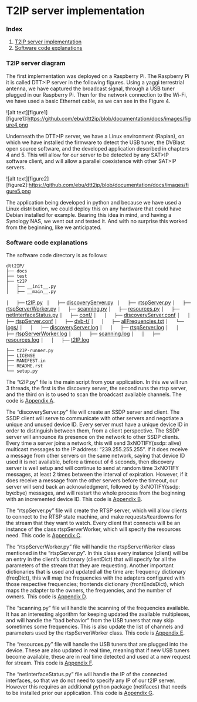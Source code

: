 # T2IP server implementation
### Index
1. [T2IP server implementation](#t2ip-server-diagram)
2. [Software code explanations](#software-code-explanations)

### T2IP server diagram

The first implementation was deployed on a Raspberry Pi. The Raspberry Pi it is called DTT>IP server in the following figures. Using a yaggi terrestrial antenna, we have captured the broadcast signal, through a USB tuner plugged in our Raspberry Pi. Then for the network connection to the Wi-Fi, we have used a basic Ethernet cable, as we can see in the Figure 4.

![alt text][figure1]
[figure1]:https://github.com/ebu/dtt2ip/blob/documentation/docs/images/figure4.png

Underneath the DTT>IP server, we have a Linux environment (Rapian), on which we have installed the firmware to detect the USB tuner, the DVBlast open source software, and the developed application described in chapters 4 and 5. This will allow for our server to be detected by any SAT>IP software client, and will allow a parallel coexistence with other SAT>IP servers. 

![alt text][figure2]
[figure2]:https://github.com/ebu/dtt2ip/blob/documentation/docs/images/figure5.png

The application being developed in python and because we have used a Linux distribution, we could deploy this on any hardware that could have Debian installed for example.  Bearing this idea in mind, and having a Synology NAS, we went out and tested it. And with no surprise this worked from the beginning, like we anticipated. 

### Software code explanations

The software code directory is as follows:
```
dtt2IP/
├── docs
├── test
├── t2IP
│   ├── __init__.py
│   ├── __main__.py
```
```│   ├──``` [t2IP.py](https://github.com/ebu/dtt2ip/blob/develop/t2IP.py)``` ```
```│   ├──``` [discoveryServer.py]()``` ```
```│   ├── ```[rtspServer.py]()
```│   ├──``` [rtspServerWorker.py]()
```│   ├──``` [scanning.py]()
```│   ├──``` [resources.py]()
```│   ├──``` [netInterfaceStatus.py]()
```│   ├──``` [conf/]()
```│   │   ├──``` [discoveryServer.conf]()
```│   │   ├──``` [rtspServer.conf]()
```│   ├──``` [dvb-t/]()
```│   │   ├──``` [allFrequencies.txt]()
```│   └──``` [logs/]()
```│   │   ├──``` [discoveryServer.log]()
```│   │   ├──``` [rtspServer.log]()
```│   │   ├──``` [rtspServerWorker.log]()
```│   │   ├──``` [scanning.log]()
```│   │   ├──``` [resources.log]()
```│   │   ├──``` [t2IP.log]()
```
├── t2IP-runner.py
├── LICENSE
├── MANIFEST.in
├── README.rst
└── setup.py
```


The “t2IP.py” file is the main script from your application. In this we will run 3 threads, the first is the discovery server, the second runs the rtsp server, and the third on is to used to scan the broadcast available channels. The code is [Appendix A](https://github.com/ebu/dtt2ip/blob/develop/t2IP.py).

The “discoveryServer.py” file will create an SSDP server and client. The SSDP client will serve to communicate with other servers and negotiate a unique and unused device ID. Every server must have a unique device ID in order to distinguish between them, from a client perspective. The SSDP server will announce its presence on the network to other SSDP clients. Every time a server joins a network, this will send 3xNOTIFY(ssdp: alive) multicast messages to the IP address: “239.255.255.255”.
If it does receive a message from other servers on the same network, saying that device ID used it is not available, before a timeout of 6 seconds, then discovery server is well setup and will continue to send at random time 3xNOTIFY messages, at least 2 times between the interval of expiration. However, if it does receive a message from the other servers before the timeout, our server will send back an acknowledgment, followed by 3xNOTIFY(ssdp: bye:bye) messages, and will restart the whole process from the beginning with an incremented device ID. This code is [Appendix B](https://github.com/ebu/dtt2ip/blob/develop/discoveryServer.py).

The “rtspServer.py” file will create the RTSP server, which will allow clients to connect to the RTSP state machine, and make requests/teardowns for the stream that they want to watch. Every client that connects will be an instance of the class rtspServerWorker, which will specify the resources need. This code is [Appendix C](https://github.com/ebu/dtt2ip/blob/develop/rtspServer.py).

The “rtspServerWorker.py” file will handle the rtspServerWorker class mentioned in the “rtspServer.py”. In this class every instance (client) will be an entry in the client’s dictionary (clientDict) that will specify for all the parameters of the stream that they are requesting. Another important dictionaries that is used and updated all the time are: frequency dictionary (freqDict), this will map the frequencies with the adapters configured with those respective frequencies; frontends dictionary (frontEndsDict), which maps the adapter to the owners, the frequencies, and the number of owners. This code is [Appendix D](https://github.com/ebu/dtt2ip/blob/develop/rtspServerWorker.py).

The  “scanning.py” file will handle the scanning of the frequencies available. It has an interesting algorithm for keeping updated the available multiplexes, and will handle the “bad behavior” from the USB tuners that may skip sometimes some frequencies. This is also update the list of channels and parameters used by the rtspServerWorker class. This code is [Appendix E](https://github.com/ebu/dtt2ip/blob/develop/scanning.py).

The “resources.py” file will handle the USB tuners that are plugged into the device. These are also updated in real time, meaning that if new USB tuners become available, these are in real time detected and used at a new request for stream. This code is [Appendix F](https://github.com/ebu/dtt2ip/blob/develop/resources.py).

The “netInterfaceStatus.py” file will handle the IP of the connected interfaces, so that we do not need to specify any IP of our t2IP server. However this requires an additional python package (netifaces) that needs to be installed prior our application. This code is [Appendix G](https://github.com/ebu/dtt2ip/blob/develop/netInterfacesStatus.py).


